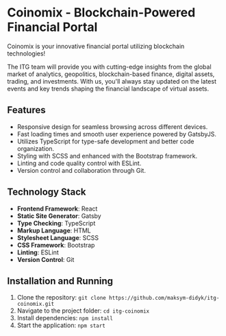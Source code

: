 # Coinomix - Blockchain-Powered Financial Portal

Coinomix is your innovative financial portal utilizing blockchain technologies! 

The ITG team will provide you with cutting-edge insights from the global market of analytics, geopolitics, blockchain-based finance, digital assets, trading, and investments. With us, you'll always stay updated on the latest events and key trends shaping the financial landscape of virtual assets.

## Features

- Responsive design for seamless browsing across different devices.
- Fast loading times and smooth user experience powered by GatsbyJS.
- Utilizes TypeScript for type-safe development and better code organization.
- Styling with SCSS and enhanced with the Bootstrap framework.
- Linting and code quality control with ESLint.
- Version control and collaboration through Git.

## Technology Stack

- **Frontend Framework**: React
- **Static Site Generator**: Gatsby
- **Type Checking**: TypeScript
- **Markup Language**: HTML
- **Stylesheet Language**: SCSS
- **CSS Framework**: Bootstrap
- **Linting**: ESLint
- **Version Control**: Git

## Installation and Running

1. Clone the repository: `git clone https://github.com/maksym-didyk/itg-coinomix.git`
2. Navigate to the project folder: `cd itg-coinomix`
3. Install dependencies: `npm install`
4. Start the application: `npm start`
